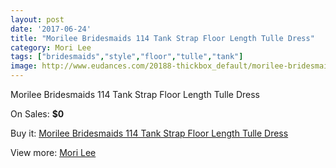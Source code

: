 ```yaml
---
layout: post
date: '2017-06-24'
title: "Morilee Bridesmaids 114 Tank Strap Floor Length Tulle Dress"
category: Mori Lee
tags: ["bridesmaids","style","floor","tulle","tank"]
image: http://www.eudances.com/20188-thickbox_default/morilee-bridesmaids-114-tank-strap-floor-length-tulle-dress.jpg
---
```

Morilee Bridesmaids 114 Tank Strap Floor Length Tulle Dress

On Sales: **$0**
<a href="https://www.eudances.com/en/mori-lee/6048-morilee-bridesmaids-114-tank-strap-floor-length-tulle-dress.html"><amp-img layout="responsive" width="600" height="600" src="//www.eudances.com/20188-thickbox_default/morilee-bridesmaids-114-tank-strap-floor-length-tulle-dress.jpg" alt="Morilee Bridesmaids 114 Tank Strap Floor Length Tulle Dress 0" /></a>
<a href="https://www.eudances.com/en/mori-lee/6048-morilee-bridesmaids-114-tank-strap-floor-length-tulle-dress.html"><amp-img layout="responsive" width="600" height="600" src="//www.eudances.com/20190-thickbox_default/morilee-bridesmaids-114-tank-strap-floor-length-tulle-dress.jpg" alt="Morilee Bridesmaids 114 Tank Strap Floor Length Tulle Dress 1" /></a>
<a href="https://www.eudances.com/en/mori-lee/6048-morilee-bridesmaids-114-tank-strap-floor-length-tulle-dress.html"><amp-img layout="responsive" width="600" height="600" src="//www.eudances.com/20189-thickbox_default/morilee-bridesmaids-114-tank-strap-floor-length-tulle-dress.jpg" alt="Morilee Bridesmaids 114 Tank Strap Floor Length Tulle Dress 2" /></a>

Buy it: [Morilee Bridesmaids 114 Tank Strap Floor Length Tulle Dress](https://www.eudances.com/en/mori-lee/6048-morilee-bridesmaids-114-tank-strap-floor-length-tulle-dress.html "Morilee Bridesmaids 114 Tank Strap Floor Length Tulle Dress")

View more: [Mori Lee](https://www.eudances.com/en/65-mori-lee "Mori Lee")